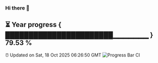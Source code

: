 ### Hi there 👋
⏳ Year progress { ███████████████████████▁▁▁▁▁▁▁ } 79.53 %
---
⏰ Updated on Sat, 18 Oct 2025 06:26:50 GMT
![Progress Bar CI](https://github.com/liununu/liununu/workflows/Progress%20Bar%20CI/badge.svg)
